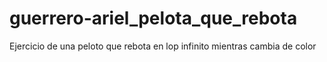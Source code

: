 # guerrero-ariel_pelota_que_rebota

Ejercicio de una peloto que rebota en lop infinito mientras cambia de color
